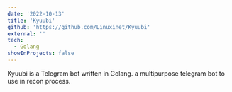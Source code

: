 ```yaml
---
date: '2022-10-13'
title: 'Kyuubi'
github: 'https://github.com/Linuxinet/Kyuubi'
external: ''
tech:
  - Golang
showInProjects: false
---
```


Kyuubi is a Telegram bot written in Golang. a multipurpose telegram bot to use in recon process.
